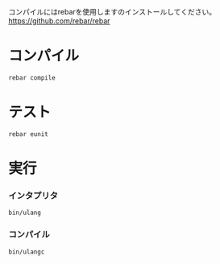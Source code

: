 コンパイルにはrebarを使用しますのインストールしてください。
https://github.com/rebar/rebar

# コンパイル

````
rebar compile
````

# テスト

````
rebar eunit
````

# 実行

### インタプリタ

````
bin/ulang
````

### コンパイル

````
bin/ulangc
````
